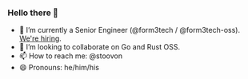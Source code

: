 ### Hello there 👋

- 🔭 I’m currently a Senior Engineer (@form3tech / @form3tech-oss). [We're hiring](https://www.form3.tech/careers).
- 👯 I’m looking to collaborate on Go and Rust OSS.
- 📫 How to reach me: @stoovon
- 😄 Pronouns: he/him/his

